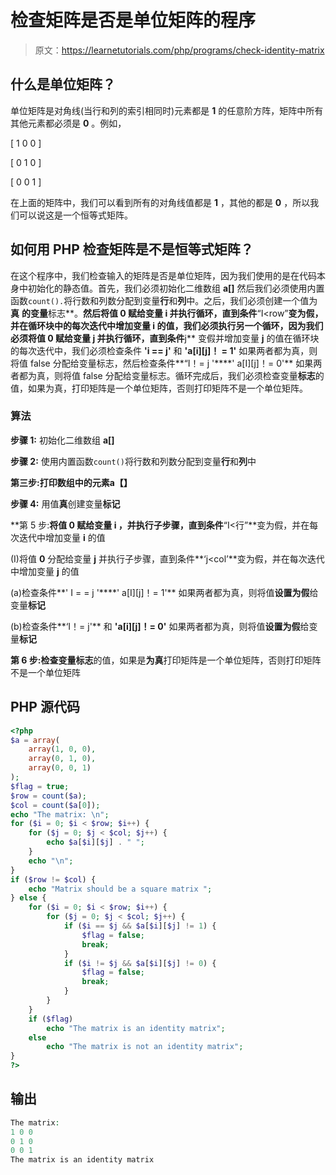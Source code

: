 # 检查矩阵是否是单位矩阵的程序

> 原文：<https://learnetutorials.com/php/programs/check-identity-matrix>

## 什么是单位矩阵？

单位矩阵是对角线(当行和列的索引相同时)元素都是 **1** 的任意阶方阵，矩阵中所有其他元素都必须是 **0** 。例如，

[ 1 0 0 ]

[ 0 1 0 ]

[ 0 0 1 ]

在上面的矩阵中，我们可以看到所有的对角线值都是 **1** ，其他的都是 **0** ，所以我们可以说这是一个恒等式矩阵。

## 如何用 PHP 检查矩阵是不是恒等式矩阵？

在这个程序中，我们检查输入的矩阵是否是单位矩阵，因为我们使用的是在代码本身中初始化的静态值。首先，我们必须初始化二维数组 **a[]** 然后我们必须使用内置函数`count().`将行数和列数分配到变量**行**和**列**中。之后，我们必须创建一个值为**真** **的变量**标志**。**然后将值 **0** 赋给变量 **i** 并执行循环，直到条件**“I<row”**变为假，并在循环块中的每次迭代中增加变量 **i** 的值，我们必须执行另一个循环，因为我们必须将值 **0** 赋给变量 **j** 并执行循环，直到条件**j** 变假并增加变量 **j** 的值在循环块的每次迭代中，我们必须检查条件 **'i == j'** 和 **'a[i][j]！ = 1'** 如果两者都为真，则将值 false 分配给变量标志，然后检查条件**“I！= j '****' a[I][j]！= 0'** 如果两者都为真，则将值 false 分配给变量标志。循环完成后，我们必须检查变量**标志**的值，如果为真，打印矩阵是一个单位矩阵，否则打印矩阵不是一个单位矩阵。

### 算法

**步骤 1:** 初始化二维数组 **a[]**

**步骤 2:** 使用内置函数`count()`将行数和列数分配到变量**行**和**列**中

**第三步:**打印数组中的元素**a【】**

**步骤 4:** 用值**真**创建变量**标记**

**第 5 步:**将值 **0** 赋给变量 **i** ，并执行子步骤，直到条件**“I<行”**变为假，并在每次迭代中增加变量 **i** 的值

(I)将值 **0** 分配给变量 **j** 并执行子步骤，直到条件**‘j<col’**变为假，并在每次迭代中增加变量 **j** 的值

(a)检查条件**' I = = j '****' a[I][j]！= 1'** 如果两者都为真，则将值**设置为假**给变量**标记**

(b)检查条件**‘I！= j'** 和 **'a[i][j]！= 0'** 如果两者都为真，则将值**设置为假**给变量**标记**

**第 6 步:**检查变量**标志**的值，如果是**为真**打印矩阵是一个单位矩阵，否则打印矩阵不是一个单位矩阵

## PHP 源代码

```php
<?php
$a = array(
    array(1, 0, 0),
    array(0, 1, 0),
    array(0, 0, 1)
);
$flag = true;
$row = count($a);
$col = count($a[0]);
echo "The matrix: \n";
for ($i = 0; $i < $row; $i++) {
    for ($j = 0; $j < $col; $j++) {
        echo $a[$i][$j] . " ";
    }
    echo "\n";
}
if ($row != $col) {
    echo "Matrix should be a square matrix ";
} else {
    for ($i = 0; $i < $row; $i++) {
        for ($j = 0; $j < $col; $j++) {
            if ($i == $j && $a[$i][$j] != 1) {
                $flag = false;
                break;
            }
            if ($i != $j && $a[$i][$j] != 0) {
                $flag = false;
                break;
            }
        }
    }
    if ($flag)
        echo "The matrix is an identity matrix";
    else
        echo "The matrix is not an identity matrix";
}
?>

```

## 输出

```php
The matrix:
1 0 0
0 1 0
0 0 1
The matrix is an identity matrix
```